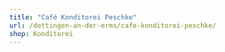 ```yaml
---
title: "Café Konditorei Peschke"
url: /dettingen-an-der-erms/cafe-konditorei-peschke/
shop: Konditorei
---
```

